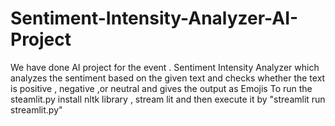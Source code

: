 # Sentiment-Intensity-Analyzer-AI-Project
We have done AI project for the event . Sentiment Intensity Analyzer which analyzes the sentiment based on the given text and checks whether the text is positive , negative ,or neutral and gives the output as Emojis 
To run the steamlit.py install nltk library , stream lit and then execute it by "streamlit run streamlit.py"
